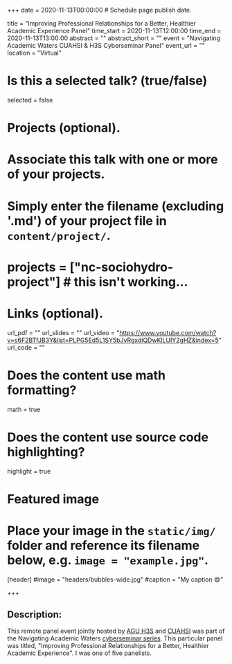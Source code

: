 +++
date = 2020-11-13T00:00:00  # Schedule page publish date.

title = "Improving Professional Relationships for a Better, Healthier Academic Experience Panel"
time_start = 2020-11-13T12:00:00
time_end = 2020-11-13T13:00:00
abstract = ""
abstract_short = ""
event = "Navigating Academic Waters CUAHSI & H3S Cyberseminar Panel"
event_url = ""
location = "Virtual"

# Is this a selected talk? (true/false)
selected = false

# Projects (optional).
#   Associate this talk with one or more of your projects.
#   Simply enter the filename (excluding '.md') of your project file in `content/project/`.
# projects = ["nc-sociohydro-project"] # this isn't working...

# Links (optional).
url_pdf = ""
url_slides = ""
url_video = "https://www.youtube.com/watch?v=s6F2BTfJB3Y&list=PLPG5Ed5L1SY5bJvRgxdiQDwKlLUIY2gHZ&index=5"
url_code = ""

# Does the content use math formatting?
math = true

# Does the content use source code highlighting?
highlight = true

# Featured image
# Place your image in the `static/img/` folder and reference its filename below, e.g. `image = "example.jpg"`.
[header]
#image = "headers/bubbles-wide.jpg"
#caption = "My caption :smile:"

+++

## Description:</br>
This remote panel event jointly hosted by [AGU H3S](https://agu-h3s.org/) and [CUAHSI](https://www.cuahsi.org/) was part of the Navigating Academic Waters [cyberseminar series](https://www.cuahsi.org/education/cyberseminars/2019-fall-cyberseminar-series). This particular panel was titled, "Improving Professional Relationships for a Better, Healthier Academic Experience". I was one of five panelists.

